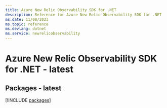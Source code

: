 ```yaml
---
title: Azure New Relic Observability SDK for .NET
description: Reference for Azure New Relic Observability SDK for .NET
ms.date: 11/08/2023
ms.topic: reference
ms.devlang: dotnet
ms.service: newrelicobservability
---
```

# Azure New Relic Observability SDK for .NET - latest
## Packages - latest
[!INCLUDE [packages](new-relic-observability-index.md)]
